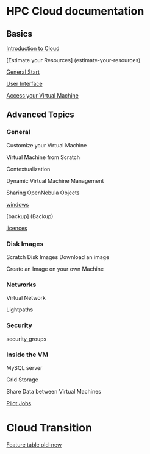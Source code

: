 # HPC Cloud documentation

## Basics
[Introduction to Cloud](introduction-to-cloud)

[Estimate your Resources] (estimate-your-resources)

[General Start](general-start)

[User Interface](user-interface)

[Access your Virtual Machine](access-your-VM)


## Advanced Topics


### General


Customize your Virtual Machine

Virtual Machine from Scratch

Contextualization

Dynamic Virtual Machine Management

Sharing OpenNebula Objects

[windows](Windows)

[backup] (Backup)

[licences](Licences)


### Disk Images
Scratch Disk Images
Download an image

Create an Image on your own Machine


### Networks
Virtual Network

Lightpaths 

### Security
security_groups


### Inside the VM
MySQL server

Grid Storage

Share Data between Virtual Machines

[Pilot Jobs](pilot)






# Cloud Transition
[Feature table old-new](Features-old-new)
